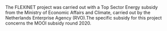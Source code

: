 The FLEXINET project was carried out with a Top Sector Energy subsidy from the Ministry of Economic Affairs and Climate, carried out by the Netherlands Enterprise Agency (RVO).The specific subsidy for this project concerns the MOOI subsidy round 2020.
